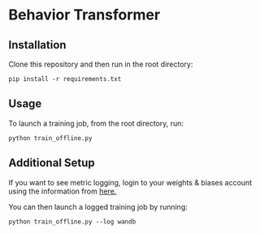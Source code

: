 # Behavior Transformer

## Installation
Clone this repository and then run in the root directory:

```pip install -r requirements.txt```

## Usage
To launch a training job, from the root directory, run:

```python train_offline.py```

## Additional Setup
If you want to see metric logging, login to your weights & biases account using the information from [here.](https://docs.wandb.ai/quickstart)

You can then launch a logged training job by running:

```python train_offline.py --log wandb```

